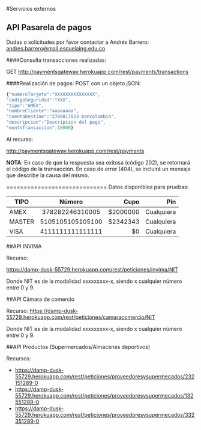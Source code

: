 
#Servicios externos
## API Pasarela de pagos

Dudas o solicitudes por favor contactar a Andrés Barrero: andres.barrero@mail.escuelaing.edu.co

####Consulta transacciones realizadas:

GET http://paymentsgateway.herokuapp.com/rest/payments/transactions

####Realización de pagos:
POST con un objeto jSON:

```javascript
{"numeroTarjeta":"XXXXXXXXXXXXXXX",
"codigoSeguridad":"XXX",
"tipo":"AMEX",
"nombreCliente":"aaaaaaaa",
"cuentaDestino":"2789817823-bancolombia",
"descripcion":"Descripcion del pago",
"montoTransaccion":10000}
```

Al recurso:

http://paymentsgateway.herokuapp.com/rest/payments
 
__NOTA__:
En caso de que la respuesta sea exitosa (código 202), se retornará el código de la transacción.
En caso de error (404), se incluirá un mensaje que describe la causa del mismo.
  
=============================
Datos disponibles para pruebas:


| TIPO        | Número           | Cupo  | Pin |
| ------------- |:-------------:| -----:|-----:|
| AMEX      | 378282246310005 | $2000000  | Cualquiera | 
| MASTER      | 5105105105105100      |   $2342343 | Cualquiera     |
| VISA | 4111111111111111      |    $0 |  Cualquiera    |



##API INVIMA

Recurso: 

https://damp-dusk-55729.herokuapp.com/rest/peticiones/invima/NIT

Donde NIT es de la modalidad xxxxxxxxx-x, siendo x cualquier número entre 0 y 9.

##API Cámara de comercio

Recurso:
https://damp-dusk-55729.herokuapp.com/rest/peticiones/camaracomercio/NIT

Donde NIT es de la modalidad xxxxxxxxx-x, siendo x cualquier número entre 0 y 9.

##API Productos (Supermercados/Almacenes deportivos)

Recursos:

* https://damp-dusk-55729.herokuapp.com/rest/peticiones/proveedoresysupermecados/232151289-0
* https://damp-dusk-55729.herokuapp.com/rest/peticiones/proveedoresysupermecados/132551289-0
* https://damp-dusk-55729.herokuapp.com/rest/peticiones/proveedoresysupermecados/332351289-0

